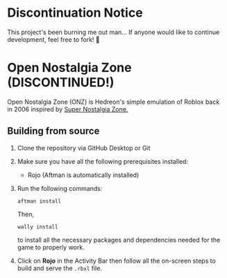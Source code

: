 # Discontinuation Notice

This project's been burning me out man... If anyone would like to continue development, feel free to fork! 🍴

# Open Nostalgia Zone (DISCONTINUED!)

Open Nostalgia Zone (ONZ) is Hedreon's simple emulation of Roblox back in 2006 inspired by [Super Nostalgia Zone.](https://rblx.games/998374377)

## Building from source

1. Clone the repository via GitHub Desktop or Git

2. Make sure you have all the following prerequisites installed:

	- Rojo (Aftman is automatically installed)

3. Run the following commands:

	```
	aftman install
	```
	
	Then,

	```
	wally install
	```

	to install all the necessary packages and dependencies needed for the game to properly work.

4. Click on **Rojo** in the Activity Bar then follow all the on-screen steps to build and serve the `.rbxl` file.
